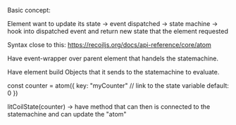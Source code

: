 Basic concept:


Element want to update its state -> event dispatched -> state machine -> hook into dispatched event and return new state that the element requested

Syntax close to this:
https://recoiljs.org/docs/api-reference/core/atom

Have event-wrapper over parent element that handels the statemachine.

Have element build Objects that it sends to the statemachine to evaluate.


const counter = atom({
    key: "myCounter" // link to the state variable
    default: 0
})

litCoilState(counter) -> have method that can then is connected to the statemachine and can update the "atom"